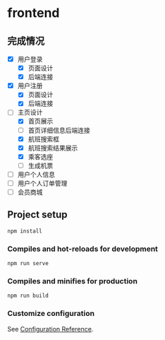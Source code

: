 # frontend

## 完成情况

- [x] 用户登录
  - [x] 页面设计
  - [x] 后端连接
- [x] 用户注册
  - [x] 页面设计
  - [x] 后端连接
- [ ] 主页设计
  - [x] 首页展示
  - [ ] 首页详细信息后端连接
  - [x] 航班搜索框
  - [x] 航班搜索结果展示
  - [x] 乘客选座
  - [ ] 生成机票
- [ ] 用户个人信息
- [ ] 用户个人订单管理
- [ ] 会员商城

## Project setup
```
npm install
```

### Compiles and hot-reloads for development
```
npm run serve
```

### Compiles and minifies for production
```
npm run build
```

### Customize configuration
See [Configuration Reference](https://cli.vuejs.org/config/).
